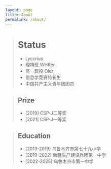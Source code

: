 ```yaml
---
layout: page
title: About
permalink: /about/
---
```


> # Status
> * Lyccrius
> * 理特班 WHKer
> * 高一现役 OIer
> * 信息学竞赛特长生
> * 中国共产主义青年团团员

> ## Prize
> * [2019] CSP-J二等奖
> * [2021] CSP-J一等奖

> ## Education
> * [2013-2019] 乌鲁木齐市第七十九小学
> * [2019-2022] 新疆生产建设兵团第一中学
> * [2022-2025] 乌鲁木齐市第一中学